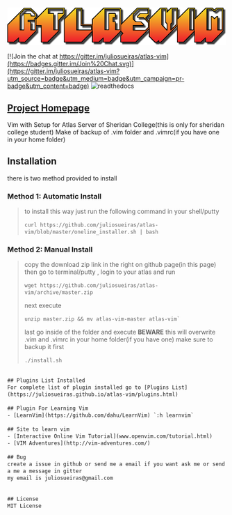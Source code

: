 ![logo](https://raw.githubusercontent.com/juliosueiras/atlas-vim/master/img/logo.png)


[![Join the chat at https://gitter.im/juliosueiras/atlas-vim](https://badges.gitter.im/Join%20Chat.svg)](https://gitter.im/juliosueiras/atlas-vim?utm_source=badge&utm_medium=badge&utm_campaign=pr-badge&utm_content=badge)
![readthedocs](https://readthedocs.org/projects/atlas-vim/badge/?version=latest)

## [Project Homepage](http://juliosueiras.github.io/atlas-vim/#site-to-learn-vim)

Vim with Setup for Atlas Server of Sheridan College(this is only for sheridan college student)
Make of backup of .vim folder and .vimrc(if you have one in your home folder)

## Installation
there is two method provided to install

### Method 1: Automatic Install
> to install this way just run the following command in your shell/putty
> 
> ~~~shell
> curl https://github.com/juliosueiras/atlas-vim/blob/master/oneline_installer.sh | bash
> ~~~

### Method 2: Manual Install
> copy the download zip link in the right on github page(in this page)
> then go to terminal/putty , login to your atlas and run
> 
> ~~~shell
> wget https://github.com/juliosueiras/atlas-vim/archive/master.zip
> ~~~
> 
> next execute
> 
> ~~~shell
> unzip master.zip && mv atlas-vim-master atlas-vim`
> ~~~
> 
> last go inside of the folder and execute **BEWARE** this will overwrite .vim and .vimrc in your home folder(if you have one) make sure to backup it first
> 
> ~~~shell
> ./install.sh
~~~

## Plugins List Installed
For complete list of plugin installed go to [Plugins List](https://juliosueiras.github.io/atlas-vim/plugins.html)

## Plugin For Learning Vim
- [LearnVim](https://github.com/dahu/LearnVim) `:h learnvim`

## Site to learn vim
- [Interactive Online Vim Tutorial](www.openvim.com/tutorial.html)
- [VIM Adventures](http://vim-adventures.com/)

## Bug
create a issue in github or send me a email if you want ask me or send a me a message in gitter
my email is juliosueiras@gmail.com


## License
MIT License
